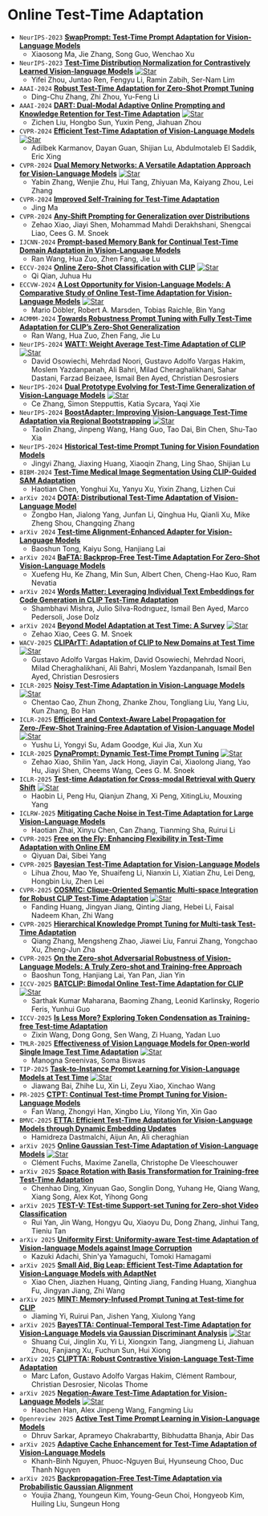 # Online Test-Time Adaptation

* `NeurIPS-2023` **[SwapPrompt: Test-Time Prompt Adaptation for Vision-Language Models](https://openreview.net/pdf?id=EhdNQiOWgQ)**
    * Xiaosong Ma, Jie Zhang, Song Guo, Wenchao Xu
* `NeurIPS-2023` **[Test-Time Distribution Normalization for Contrastively Learned Vision-language Models](https://arxiv.org/pdf/2302.11084)** [![Star](https://img.shields.io/github/stars/fengyuli-dev/distribution-normalization.svg?style=social&label=Star)](https://github.com/fengyuli-dev/distribution-normalization)
    * Yifei Zhou, Juntao Ren, Fengyu Li, Ramin Zabih, Ser-Nam Lim
* `AAAI-2024` **[Robust Test-Time Adaptation for Zero-Shot Prompt Tuning](https://ojs.aaai.org/index.php/AAAI/article/view/29611/31034)**
    * Ding-Chu Zhang, Zhi Zhou, Yu-Feng Li
* `AAAI-2024` **[DART: Dual-Modal Adaptive Online Prompting and Knowledge Retention for Test-Time Adaptation](https://ojs.aaai.org/index.php/AAAI/article/view/29320/30490)** [![Star](https://img.shields.io/github/stars/zhoujiahuan1991/AAAI2024-DART.svg?style=social&label=Star)](https://github.com/zhoujiahuan1991/AAAI2024-DART)
    * Zichen Liu, Hongbo Sun, Yuxin Peng, Jiahuan Zhou
* `CVPR-2024` **[Efficient Test-Time Adaptation of Vision-Language Models](https://arxiv.org/pdf/2403.18293)** [![Star](https://img.shields.io/github/stars/kdiAAA/TDA.svg?style=social&label=Star)](https://github.com/kdiAAA/TDA)
    * Adilbek Karmanov, Dayan Guan, Shijian Lu, Abdulmotaleb El Saddik, Eric Xing
* `CVPR-2024` **[Dual Memory Networks: A Versatile Adaptation Approach for Vision-Language Models](https://arxiv.org/pdf/2403.17589)** [![Star](https://img.shields.io/github/stars/YBZh/DMN.svg?style=social&label=Star)](https://github.com/YBZh/DMN)
    * Yabin Zhang, Wenjie Zhu, Hui Tang, Zhiyuan Ma, Kaiyang Zhou, Lei Zhang
* `CVPR-2024` **[Improved Self-Training for Test-Time Adaptation](https://openaccess.thecvf.com/content/CVPR2024/papers/Ma_Improved_Self-Training_for_Test-Time_Adaptation_CVPR_2024_paper.pdf)**
    * Jing Ma
* `CVPR-2024` **[Any-Shift Prompting for Generalization over Distributions](https://arxiv.org/pdf/2402.10099)**
    * Zehao Xiao, Jiayi Shen, Mohammad Mahdi Derakhshani, Shengcai Liao, Cees G. M. Snoek
* `IJCNN-2024` **[Prompt-based Memory Bank for Continual Test-Time Domain Adaptation in Vision-Language Models](https://ieeexplore.ieee.org/document/10650069)**
    * Ran Wang, Hua Zuo, Zhen Fang, Jie Lu
* `ECCV-2024` **[Online Zero-Shot Classification with CLIP](https://arxiv.org/pdf/2408.13320)** [![Star](https://img.shields.io/github/stars/idstcv/OnZeta.svg?style=social&label=Star)](https://github.com/idstcv/OnZeta)
    * Qi Qian, Juhua Hu
* `ECCVW-2024` **[A Lost Opportunity for Vision-Language Models: A Comparative Study of Online Test-Time Adaptation for Vision-Language Models](https://arxiv.org/pdf/2405.14977)** [![Star](https://img.shields.io/github/stars/mariodoebler/test-time-adaptation.svg?style=social&label=Star)](https://github.com/mariodoebler/test-time-adaptation)
    * Mario Döbler, Robert A. Marsden, Tobias Raichle, Bin Yang
* `ACMMM-2024` **[Towards Robustness Prompt Tuning with Fully Test-Time Adaptation for CLIP’s Zero-Shot Generalization](https://dl.acm.org/doi/pdf/10.1145/3664647.3681213)**
    * Ran Wang, Hua Zuo, Zhen Fang, Jie Lu
* `NeurIPS-2024` **[WATT: Weight Average Test-Time Adaptation of CLIP](https://arxiv.org/pdf/2406.13875)** [![Star](https://img.shields.io/github/stars/Mehrdad-Noori/WATT.svg?style=social&label=Star)](https://github.com/Mehrdad-Noori/WATT)
    * David Osowiechi, Mehrdad Noori, Gustavo Adolfo Vargas Hakim, Moslem Yazdanpanah, Ali Bahri, Milad Cheraghalikhani, Sahar Dastani, Farzad Beizaee, Ismail Ben Ayed, Christian Desrosiers
* `NeurIPS-2024` **[Dual Prototype Evolving for Test-Time Generalization of Vision-Language Models](https://arxiv.org/pdf/2410.12790)** [![Star](https://img.shields.io/github/stars/zhangce01/DPE-CLIP.svg?style=social&label=Star)](https://github.com/zhangce01/DPE-CLIP)
    * Ce Zhang, Simon Stepputtis, Katia Sycara, Yaqi Xie
* `NeurIPS-2024` **[BoostAdapter: Improving Vision-Language Test-Time Adaptation via Regional Bootstrapping](https://arxiv.org/pdf/2410.15430)** [![Star](https://img.shields.io/github/stars/taolinzhang/BoostAdapter.svg?style=social&label=Star)](https://github.com/taolinzhang/BoostAdapter)
    * Taolin Zhang, Jinpeng Wang, Hang Guo, Tao Dai, Bin Chen, Shu-Tao Xia
* `NeurIPS-2024` **[Historical Test-time Prompt Tuning for Vision Foundation Models](https://arxiv.org/pdf/2410.20346)**
    * Jingyi Zhang, Jiaxing Huang, Xiaoqin Zhang, Ling Shao, Shijian Lu
* `BIBM-2024` **[Test-Time Medical Image Segmentation Using CLIP-Guided SAM Adaptation](https://ieeexplore.ieee.org/document/10822570)**
    * Haotian Chen, Yonghui Xu, Yanyu Xu, Yixin Zhang, Lizhen Cui
* `arXiv 2024` **[DOTA: Distributional Test-Time Adaptation of Vision-Language Model](https://arxiv.org/pdf/2409.19375)**
    * Zongbo Han, Jialong Yang, Junfan Li, Qinghua Hu, Qianli Xu, Mike Zheng Shou, Changqing Zhang
* `arXiv 2024` **[Test-time Alignment-Enhanced Adapter for Vision-Language Models](https://arxiv.org/pdf/2411.15735)**
    * Baoshun Tong, Kaiyu Song, Hanjiang Lai
* `arXiv 2024` **[BaFTA: Backprop-Free Test-Time Adaptation For Zero-Shot Vision-Language Models](https://arxiv.org/pdf/2406.11309)**
    * Xuefeng Hu, Ke Zhang, Min Sun, Albert Chen, Cheng-Hao Kuo, Ram Nevatia
* `arXiv 2024` **[Words Matter: Leveraging Individual Text Embeddings for Code Generation in CLIP Test-Time Adaptation](https://arxiv.org/pdf/2411.17002)**
    * Shambhavi Mishra, Julio Silva-Rodrıguez, Ismail Ben Ayed, Marco Pedersoli, Jose Dolz
* `arXiv 2024` **[Beyond Model Adaptation at Test Time: A Survey](https://arxiv.org/pdf/2411.03687)** [![Star](https://img.shields.io/github/stars/zzzx1224/Beyond-model-adaptation-at-test-time-Papers.svg?style=social&label=Star)](https://github.com/zzzx1224/Beyond-model-adaptation-at-test-time-Papers)
    * Zehao Xiao, Cees G. M. Snoek
* `WACV-2025` **[CLIPArTT: Adaptation of CLIP to New Domains at Test Time](https://arxiv.org/pdf/2405.00754)** [![Star](https://img.shields.io/github/stars/dosowiechi/CLIPArTT.svg?style=social&label=Star)](https://github.com/dosowiechi/CLIPArTT)
    * Gustavo Adolfo Vargas Hakim, David Osowiechi, Mehrdad Noori, Milad Cheraghalikhani, Ali Bahri, Moslem Yazdanpanah, Ismail Ben Ayed, Christian Desrosiers
* `ICLR-2025` **[Noisy Test-Time Adaptation in Vision-Language Models](https://openreview.net/pdf?id=iylpeTI0Ql)** [![Star](https://img.shields.io/github/stars/tmlr-group/ZS-NTTA.svg?style=social&label=Star)](https://github.com/tmlr-group/ZS-NTTA)
    * Chentao Cao, Zhun Zhong, Zhanke Zhou, Tongliang Liu, Yang Liu, Kun Zhang, Bo Han
* `ICLR-2025` **[Efficient and Context-Aware Label Propagation for Zero-/Few-Shot Training-Free Adaptation of Vision-Language Model](https://openreview.net/pdf?id=D10yarGQNk)** [![Star](https://img.shields.io/github/stars/Yushu-Li/ECALP.svg?style=social&label=Star)](https://github.com/Yushu-Li/ECALP)
    * Yushu Li, Yongyi Su, Adam Goodge, Kui Jia, Xun Xu
* `ICLR-2025` **[DynaPrompt: Dynamic Test-Time Prompt Tuning](https://openreview.net/pdf?id=EFZEdHB3Mp)** [![Star](https://img.shields.io/github/stars/zzzx1224/DynaPrompt.svg?style=social&label=Star)](https://github.com/zzzx1224/DynaPrompt)
    * Zehao Xiao, Shilin Yan, Jack Hong, Jiayin Cai, Xiaolong Jiang, Yao Hu, Jiayi Shen, Cheems Wang, Cees G. M. Snoek
* `ICLR-2025` **[Test-time Adaptation for Cross-modal Retrieval with Query Shift](https://openreview.net/pdf?id=BmG88rONaU)** [![Star](https://img.shields.io/github/stars/XLearning-SCU/2025-ICLR-TCR.svg?style=social&label=Star)](https://github.com/XLearning-SCU/2025-ICLR-TCR)
    * Haobin Li, Peng Hu, Qianjun Zhang, Xi Peng, XitingLiu, Mouxing Yang
* `ICLRW-2025` **[Mitigating Cache Noise in Test-Time Adaptation for Large Vision-Language Models](https://arxiv.org/pdf/2503.18334)**
    * Haotian Zhai, Xinyu Chen, Can Zhang, Tianming Sha, Ruirui Li
* `CVPR-2025` **[Free on the Fly: Enhancing Flexibility in Test-Time Adaptation with Online EM](https://arxiv.org/pdf/2507.06973)**
    * Qiyuan Dai, Sibei Yang
* `CVPR-2025` **[Bayesian Test-Time Adaptation for Vision-Language Models](https://arxiv.org/pdf/2503.09248)**
    * Lihua Zhou, Mao Ye, Shuaifeng Li, Nianxin Li, Xiatian Zhu, Lei Deng, Hongbin Liu, Zhen Lei
* `CVPR-2025` **[COSMIC: Clique-Oriented Semantic Multi-space Integration for Robust CLIP Test-Time Adaptation](https://arxiv.org/pdf/2503.23388)** [![Star](https://img.shields.io/github/stars/hf618/COSMIC.svg?style=social&label=Star)](https://github.com/hf618/COSMIC)
    * Fanding Huang, Jingyan Jiang, Qinting Jiang, Hebei Li, Faisal Nadeem Khan, Zhi Wang
* `CVPR-2025` **[Hierarchical Knowledge Prompt Tuning for Multi-task Test-Time Adaptation](https://openaccess.thecvf.com/content/CVPR2025/papers/Zhang_Hierarchical_Knowledge_Prompt_Tuning_for_Multi-task_Test-Time_Adaptation_CVPR_2025_paper.pdf)**
    * Qiang Zhang, Mengsheng Zhao, Jiawei Liu, Fanrui Zhang, Yongchao Xu, Zheng-Jun Zha
* `CVPR-2025` **[On the Zero-shot Adversarial Robustness of Vision-Language Models: A Truly Zero-shot and Training-free Approach](https://openaccess.thecvf.com/content/CVPR2025/papers/Tong_On_the_Zero-shot_Adversarial_Robustness_of_Vision-Language_Models_A_Truly_CVPR_2025_paper.pdf)**
    * Baoshun Tong, Hanjiang Lai, Yan Pan, Jian Yin
* `ICCV-2025` **[BATCLIP: Bimodal Online Test-Time Adaptation for CLIP](https://arxiv.org/pdf/2412.02837)** [![Star](https://img.shields.io/github/stars/sarthaxxxxx/BATCLIP.svg?style=social&label=Star)](https://github.com/sarthaxxxxx/BATCLIP)
    * Sarthak Kumar Maharana, Baoming Zhang, Leonid Karlinsky, Rogerio Feris, Yunhui Guo
* `ICCV-2025` **[Is Less More? Exploring Token Condensation as Training-free Test-time Adaptation](https://arxiv.org/pdf/2410.14729)**
    * Zixin Wang, Dong Gong, Sen Wang, Zi Huang, Yadan Luo
* `TMLR-2025` **[Effectiveness of Vision Language Models for Open-world Single Image Test Time Adaptation](https://arxiv.org/pdf/2406.00481)** [![Star](https://img.shields.io/github/stars/manogna-s/ROSITA.svg?style=social&label=Star)](https://github.com/manogna-s/ROSITA)
    * Manogna Sreenivas, Soma Biswas
* `TIP-2025` **[Task-to-Instance Prompt Learning for Vision-Language Models at Test Time](https://ieeexplore.ieee.org/document/10925517)** [![Star](https://img.shields.io/github/stars/zhiheLu/TIPPLE.svg?style=social&label=Star)](https://github.com/zhiheLu/TIPPLE)
    * Jiawang Bai, Zhihe Lu, Xin Li, Zeyu Xiao, Xinchao Wang
* `PR-2025` **[CTPT: Continual Test-time Prompt Tuning for Vision-Language Models](https://www.sciencedirect.com/science/article/pii/S0031320324010513)**
    * Fan Wang, Zhongyi Han, Xingbo Liu, Yilong Yin, Xin Gao
* `BMVC-2025` **[ETTA: Efficient Test-Time Adaptation for Vision-Language Models through Dynamic Embedding Updates](https://arxiv.org/abs/2508.05898)**
    * Hamidreza Dastmalchi, Aijun An, Ali cheraghian
* `arXiv 2025` **[Online Gaussian Test-Time Adaptation of Vision-Language Models](https://arxiv.org/pdf/2501.04352)** [![Star](https://img.shields.io/github/stars/cfuchs2023/OGA.svg?style=social&label=Star)](https://github.com/cfuchs2023/OGA)
    * Clément Fuchs, Maxime Zanella, Christophe De Vleeschouwer
* `arXiv 2025` **[Space Rotation with Basis Transformation for Training-free Test-Time Adaptation](https://arxiv.org/pdf/2502.19946)**
    * Chenhao Ding, Xinyuan Gao, Songlin Dong, Yuhang He, Qiang Wang, Xiang Song, Alex Kot, Yihong Gong
* `arXiv 2025` **[TEST-V: TEst-time Support-set Tuning for Zero-shot Video Classification](https://arxiv.org/pdf/2502.00426)**
    * Rui Yan, Jin Wang, Hongyu Qu, Xiaoyu Du, Dong Zhang, Jinhui Tang, Tieniu Tan
* `arXiv 2025` **[Uniformity First: Uniformity-aware Test-time Adaptation of Vision-language Models against Image Corruption](https://arxiv.org/pdf/2505.12912)**
    * Kazuki Adachi, Shin'ya Yamaguchi, Tomoki Hamagami
* `arXiv 2025` **[Small Aid, Big Leap: Efficient Test-Time Adaptation for Vision-Language Models with AdaptNet](https://arxiv.org/pdf/2506.02671)**
    * Xiao Chen, Jiazhen Huang, Qinting Jiang, Fanding Huang, Xianghua Fu, Jingyan Jiang, Zhi Wang
* `arXiv 2025` **[MINT: Memory-Infused Prompt Tuning at Test-time for CLIP](https://arxiv.org/pdf/2506.03190)**
    * Jiaming Yi, Ruirui Pan, Jishen Yang, Xiulong Yang
* `arXiv 2025` **[BayesTTA: Continual-Temporal Test-Time Adaptation for Vision-Language Models via Gaussian Discriminant Analysis](https://arxiv.org/pdf/2507.08607)** [![Star](https://img.shields.io/github/stars/cuishuang99/BayesTTA.svg?style=social&label=Star)](https://github.com/cuishuang99/BayesTTA)
    * Shuang Cui, Jinglin Xu, Yi Li, Xiongxin Tang, Jiangmeng Li, Jiahuan Zhou, Fanjiang Xu, Fuchun Sun, Hui Xiong
* `arXiv 2025` **[CLIPTTA: Robust Contrastive Vision-Language Test-Time Adaptation](https://arxiv.org/pdf/2507.14312)**
    * Marc Lafon, Gustavo Adolfo Vargas Hakim, Clément Rambour, Christian Desrosier, Nicolas Thome
* `arXiv 2025` **[Negation-Aware Test-Time Adaptation for Vision-Language Models](https://arxiv.org/pdf/2507.19064)** [![Star](https://img.shields.io/github/stars/hhc1997/NEAT.svg?style=social&label=Star)](https://github.com/hhc1997/NEAT)
    * Haochen Han, Alex Jinpeng Wang, Fangming Liu
* `Openreview 2025` **[Active Test Time Prompt Learning in Vision-Language Models](https://openreview.net/pdf?id=pdzHpQbGrn)**
    * Dhruv Sarkar, Aprameyo Chakrabartty, Bibhudatta Bhanja, Abir Das
* `arXiv 2025` **[Adaptive Cache Enhancement for Test-Time Adaptation of Vision-Language Models](https://arxiv.org/pdf/2508.07570)** 
    * Khanh-Binh Nguyen, Phuoc-Nguyen Bui, Hyunseung Choo, Duc Thanh Nguyen
* `arXiv 2025` **[Backpropagation-Free Test-Time Adaptation via Probabilistic Gaussian Alignment](https://arxiv.org/pdf/2508.15568)** 
    * Youjia Zhang, Youngeun Kim, Young-Geun Choi, Hongyeob Kim, Huiling Liu, Sungeun Hong
